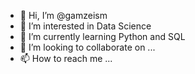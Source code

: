 - 👋 Hi, I’m @gamzeism
- 👀 I’m interested in Data Science
- 🌱 I’m currently learning Python and SQL
- 💞️ I’m looking to collaborate on ...
- 📫 How to reach me ...

<!---
gamzeism/gamzeism is a ✨ special ✨ repository because its `README.md` (this file) appears on your GitHub profile.
You can click the Preview link to take a look at your changes.
--->
